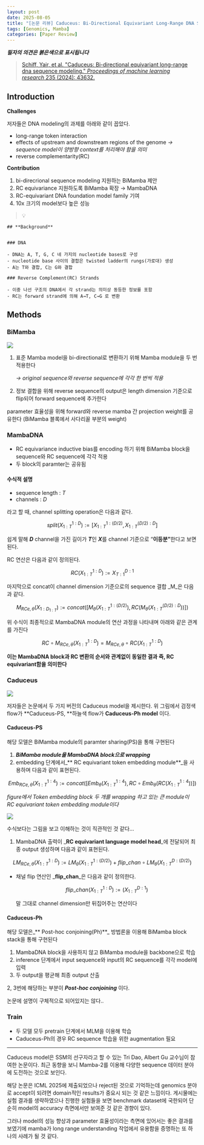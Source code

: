 ```yaml
---
layout: post
date: 2025-08-05
title: "[논문 리뷰] Caduceus: Bi-Directional Equivariant Long-Range DNA Sequence Modeling"
tags: [Genomics, Mamba]
categories: [Paper Review]
---
```


<span class="notion-red">_**필자의 의견은 붉은색으로 표시됩니다**_</span>


> [Schiff, Yair, et al. "Caduceus: Bi-directional equivariant long-range dna sequence modeling." ](https://pmc.ncbi.nlm.nih.gov/articles/PMC12189541/)[_Proceedings of machine learning research_](https://pmc.ncbi.nlm.nih.gov/articles/PMC12189541/)[ 235 (2024): 43632.](https://pmc.ncbi.nlm.nih.gov/articles/PMC12189541/)



## Introduction


**Challenges**


저자들은 DNA modeling의 과제를 아래와 같이 꼽았다.

- long-range token interaction
- effects of upstream and downstream regions of the genome 
_→ sequence model이 양방향 context를 처리해야 함을 의미_
- reverse complementarity(RC)

**Contribution**

1. bi-direcrional sequence modeling 지원하는 BiMamba 제안
1. RC equivariance 지원하도록 BiMamba 확장 → MambaDNA
1. RC-equivariant DNA foundation model family 기여
1. 10x 크기의 model보다 높은 성능

> 💡 


	## **Background**


	### DNA

	- DNA는 A, T, G, C 네 가지의 nucleotide bases로 구성
	- nucleotide base 사이의 결합은 twisted ladder의 rungs(가로대) 생성
	- A는 T와 결합, C는 G와 결합

	### Reverse Complement(RC) Strands

	- 이중 나선 구조의 DNA에서 각 strand는 의미상 동등한 정보를 포함
	- RC는 forward strand에 의해 A→T, C→G 로 변환


## Methods



### BiMamba


![](https://prod-files-secure.s3.us-west-2.amazonaws.com/542b861c-36a8-4051-84e5-8804b6728dba/2c247d59-7815-4980-99f0-8f0d21f445a7/image.png?X-Amz-Algorithm=AWS4-HMAC-SHA256&X-Amz-Content-Sha256=UNSIGNED-PAYLOAD&X-Amz-Credential=ASIAZI2LB466UUK3EIGE%2F20250903%2Fus-west-2%2Fs3%2Faws4_request&X-Amz-Date=20250903T050116Z&X-Amz-Expires=3600&X-Amz-Security-Token=IQoJb3JpZ2luX2VjENT%2F%2F%2F%2F%2F%2F%2F%2F%2F%2FwEaCXVzLXdlc3QtMiJIMEYCIQD0z6G%2B9%2BIPB9zpsTZHMntpTPsdaNgjydJIQXxlQH5WKwIhANwp8MRTTuzVzo4jEG43SVfgD8C1ZJ%2FVqQ9EHjl7iXIqKv8DCD0QABoMNjM3NDIzMTgzODA1Igxjg1fP44i49uZzQhYq3AOgNqtAiZapeWV%2BVS1DlQy%2B1sHldHXbYQ%2FZJ8cB2QKFQmg7Z5uGiH1aR9iFnaz5JsJ%2BPPhwplOF9MI1RDXmwXrjTiGw9uDdIdOI%2F%2B%2FSl6wqrXTZL5HsFFmY7fVE06ZO3XV%2BQBKZGO%2FEMBkypqsxeIN0v5VKZASWffKOt%2B6VN1SHaEvHjIIHxI0tm1NyycWKfkx9VUEJrcHtm%2BOu2VTNErN0Pk8s8vq3vmhUTqFNMnGE4O4tG%2FSBxgFUVPl29uZjWCoIM%2Bmr9m79HjmT3Qg6NXkp5nVu83vkonLgYMOIHudUTddoIMB1ztPwb7Uyuc9tQIwljwqL%2F%2F76d6W7U7CNnzBe49LyqjmosTasH%2F8Xw0XyZLzIFiPOUoLWLZcr9rTCH8ZFKf70lhnVpjpw6kNuIpn0vuTjG3jhqOOJBtCCanDs6Z6kI4%2FptqU2uaQBXX99Pr0jUsAYrNbvYhqyJ5wVJcVvmCgwj7NTCsploSpg79aTXOkJkyKCvG%2FphUsk4XpJv8rxtMp4LoblNttpqvLcoCvs6vOPo8Q1b%2FiVw7y8m5kHxi6qvjiG4NuWhkw9DU%2BK%2Fg%2BsfinC9C7L2Yl%2Fw4NdUJfRawcL6Pm6SOfjkfZcc%2BgOPlWRJLGgg15Dp54QmTDH9N7FBjqkAd2jhK76llADZTLPa%2FblzvCysvd5rAxdkeDhYvHPB9anuoXTAtjMQmTMq5Tn9bypWv5qMutINtAeAqzX6icZc4rp%2FyWwqjuSSEYZTIBKgVsPRbHeosj3QmQypsjUzsJQqKbWU3mPc2G8ZD%2BiakdFXSjbHnAlMLkonj6C9H9MmpZzhW0Ldr%2BV7lN9sLU4wY2Q6WpLfYw0MUac5mjxrkQeUueBsrmC&X-Amz-Signature=c1a8644d052c405b7e4013524a95e551e1889d2d10d312289816a676bd0bb7ad&X-Amz-SignedHeaders=host&x-amz-checksum-mode=ENABLED&x-id=GetObject)

1. 표준 Mamba model을 bi-directional로 변환하기 위해 Mamba module을 두 번 적용한다

	_→ original sequence와 reverse sequence에 각각 한 번씩 적용_

1. 정보 결합을 위해 reverse sequence의 output은 length dimension 기준으로 flip되어 forward sequence에 추가한다

parameter 효율성을 위해 forward와 reverse mamba 간 projection weight를 공유한다 (BiMamba 블록에서 사다리꼴 부분의 weight)



### MambaDNA

- RC equivariance inductive bias를 encoding 하기 위해 BiMamba block을 sequence와 RC sequence에 각각 적용
- 두 block의 paramter는 공유됨


#### 수식적 설명

- sequence length : _T_
- channels : _D_

라고 할 때,  channel splitting operation은 다음과 같다.


$$
split(X^{1:D}_{1:T}):=[X^{1:(D/2)}_{1:T},X^{(D/2):D}_{1:T}]
$$


<span class="notion-red">쉽게 말해 </span><span class="notion-red">_**D**_</span><span class="notion-red"> channel을 가진 길이가 </span><span class="notion-red">_**T**_</span><span class="notion-red">인 </span><span class="notion-red">_**X**_</span><span class="notion-red">를 channel 기준으로 “</span><span class="notion-red">**이등분”**</span><span class="notion-red">한다고 보면 된다.</span>


RC 연산은 다음과 같이 정의된다.


$$
RC(X^{1:D}_{1:T}):=X^{D:1}_{T:1}
$$


마지막으로 concat이 channel dimension 기준으로의 sequence 결합 _M_은 다음과 같다.


$$
M_{RCe,\theta}(X_{1:D_{1:T}}):=concat([M_{\theta}(X^{1:(D/2)}_{1:T}),RC(M_{\theta}(X^{(D/2):D}_{1:T}))])
$$


위 수식이 최종적으로 MambaDNA module의 연산 과정을 나타내며 아래와 같은 관계를 가진다


$$
RC\circ M_{RCe,\theta}(X^{1:D}_{1:T}) = M_{RCe,\theta} \circ RC(X^{1:D}_{1:T})
$$


**이는 MambaDNA block과 RC 변환의 순서와 관계없이 동일한 결과 즉, RC equivariant함을 의미한다**



### Caduceus


![](https://prod-files-secure.s3.us-west-2.amazonaws.com/542b861c-36a8-4051-84e5-8804b6728dba/f94a60d7-8145-473b-aef9-7c68d3ec604a/image.png?X-Amz-Algorithm=AWS4-HMAC-SHA256&X-Amz-Content-Sha256=UNSIGNED-PAYLOAD&X-Amz-Credential=ASIAZI2LB466UUK3EIGE%2F20250903%2Fus-west-2%2Fs3%2Faws4_request&X-Amz-Date=20250903T050116Z&X-Amz-Expires=3600&X-Amz-Security-Token=IQoJb3JpZ2luX2VjENT%2F%2F%2F%2F%2F%2F%2F%2F%2F%2FwEaCXVzLXdlc3QtMiJIMEYCIQD0z6G%2B9%2BIPB9zpsTZHMntpTPsdaNgjydJIQXxlQH5WKwIhANwp8MRTTuzVzo4jEG43SVfgD8C1ZJ%2FVqQ9EHjl7iXIqKv8DCD0QABoMNjM3NDIzMTgzODA1Igxjg1fP44i49uZzQhYq3AOgNqtAiZapeWV%2BVS1DlQy%2B1sHldHXbYQ%2FZJ8cB2QKFQmg7Z5uGiH1aR9iFnaz5JsJ%2BPPhwplOF9MI1RDXmwXrjTiGw9uDdIdOI%2F%2B%2FSl6wqrXTZL5HsFFmY7fVE06ZO3XV%2BQBKZGO%2FEMBkypqsxeIN0v5VKZASWffKOt%2B6VN1SHaEvHjIIHxI0tm1NyycWKfkx9VUEJrcHtm%2BOu2VTNErN0Pk8s8vq3vmhUTqFNMnGE4O4tG%2FSBxgFUVPl29uZjWCoIM%2Bmr9m79HjmT3Qg6NXkp5nVu83vkonLgYMOIHudUTddoIMB1ztPwb7Uyuc9tQIwljwqL%2F%2F76d6W7U7CNnzBe49LyqjmosTasH%2F8Xw0XyZLzIFiPOUoLWLZcr9rTCH8ZFKf70lhnVpjpw6kNuIpn0vuTjG3jhqOOJBtCCanDs6Z6kI4%2FptqU2uaQBXX99Pr0jUsAYrNbvYhqyJ5wVJcVvmCgwj7NTCsploSpg79aTXOkJkyKCvG%2FphUsk4XpJv8rxtMp4LoblNttpqvLcoCvs6vOPo8Q1b%2FiVw7y8m5kHxi6qvjiG4NuWhkw9DU%2BK%2Fg%2BsfinC9C7L2Yl%2Fw4NdUJfRawcL6Pm6SOfjkfZcc%2BgOPlWRJLGgg15Dp54QmTDH9N7FBjqkAd2jhK76llADZTLPa%2FblzvCysvd5rAxdkeDhYvHPB9anuoXTAtjMQmTMq5Tn9bypWv5qMutINtAeAqzX6icZc4rp%2FyWwqjuSSEYZTIBKgVsPRbHeosj3QmQypsjUzsJQqKbWU3mPc2G8ZD%2BiakdFXSjbHnAlMLkonj6C9H9MmpZzhW0Ldr%2BV7lN9sLU4wY2Q6WpLfYw0MUac5mjxrkQeUueBsrmC&X-Amz-Signature=9f949f7d4ad549aa4309467c45fa2aa79ab45bf12cc8e81b7ee37da56169e682&X-Amz-SignedHeaders=host&x-amz-checksum-mode=ENABLED&x-id=GetObject)


저자들은 논문에서 두 가지 버전의 Caduceus model을 제시한다. 위 그림에서 검정색 flow가 **Caduceus-PS, **하늘색 flow가 **Caduceus-Ph model** 이다.



#### Caduceus-PS


해당 모델은 BiMamba module의 paramter sharing(PS)을 통해 구현된다

1. _**BiMamba module을 MambaDNA block으로 wrapping**_
1. embedding 단계에서_** RC equivariant token embedding module**_을 사용하며 다음과 같이 표현된다.

$$
Emb_{RCe,\theta}(X^{1:4}_{1:T}):=concat([Emb_{\theta}(X^{1:4}_{1:T}),RC \circ Emb_{\theta}(RC(X^{1:4}_{1:T}))])
$$


_figure에서 Token embedding block 두 개를 wrapping 하고 있는 큰 module이 RC equivariant token embedding module이다_


![](https://prod-files-secure.s3.us-west-2.amazonaws.com/542b861c-36a8-4051-84e5-8804b6728dba/b175e4da-71eb-4e91-8c23-a06dabe673c9/image.png?X-Amz-Algorithm=AWS4-HMAC-SHA256&X-Amz-Content-Sha256=UNSIGNED-PAYLOAD&X-Amz-Credential=ASIAZI2LB466UUK3EIGE%2F20250903%2Fus-west-2%2Fs3%2Faws4_request&X-Amz-Date=20250903T050116Z&X-Amz-Expires=3600&X-Amz-Security-Token=IQoJb3JpZ2luX2VjENT%2F%2F%2F%2F%2F%2F%2F%2F%2F%2FwEaCXVzLXdlc3QtMiJIMEYCIQD0z6G%2B9%2BIPB9zpsTZHMntpTPsdaNgjydJIQXxlQH5WKwIhANwp8MRTTuzVzo4jEG43SVfgD8C1ZJ%2FVqQ9EHjl7iXIqKv8DCD0QABoMNjM3NDIzMTgzODA1Igxjg1fP44i49uZzQhYq3AOgNqtAiZapeWV%2BVS1DlQy%2B1sHldHXbYQ%2FZJ8cB2QKFQmg7Z5uGiH1aR9iFnaz5JsJ%2BPPhwplOF9MI1RDXmwXrjTiGw9uDdIdOI%2F%2B%2FSl6wqrXTZL5HsFFmY7fVE06ZO3XV%2BQBKZGO%2FEMBkypqsxeIN0v5VKZASWffKOt%2B6VN1SHaEvHjIIHxI0tm1NyycWKfkx9VUEJrcHtm%2BOu2VTNErN0Pk8s8vq3vmhUTqFNMnGE4O4tG%2FSBxgFUVPl29uZjWCoIM%2Bmr9m79HjmT3Qg6NXkp5nVu83vkonLgYMOIHudUTddoIMB1ztPwb7Uyuc9tQIwljwqL%2F%2F76d6W7U7CNnzBe49LyqjmosTasH%2F8Xw0XyZLzIFiPOUoLWLZcr9rTCH8ZFKf70lhnVpjpw6kNuIpn0vuTjG3jhqOOJBtCCanDs6Z6kI4%2FptqU2uaQBXX99Pr0jUsAYrNbvYhqyJ5wVJcVvmCgwj7NTCsploSpg79aTXOkJkyKCvG%2FphUsk4XpJv8rxtMp4LoblNttpqvLcoCvs6vOPo8Q1b%2FiVw7y8m5kHxi6qvjiG4NuWhkw9DU%2BK%2Fg%2BsfinC9C7L2Yl%2Fw4NdUJfRawcL6Pm6SOfjkfZcc%2BgOPlWRJLGgg15Dp54QmTDH9N7FBjqkAd2jhK76llADZTLPa%2FblzvCysvd5rAxdkeDhYvHPB9anuoXTAtjMQmTMq5Tn9bypWv5qMutINtAeAqzX6icZc4rp%2FyWwqjuSSEYZTIBKgVsPRbHeosj3QmQypsjUzsJQqKbWU3mPc2G8ZD%2BiakdFXSjbHnAlMLkonj6C9H9MmpZzhW0Ldr%2BV7lN9sLU4wY2Q6WpLfYw0MUac5mjxrkQeUueBsrmC&X-Amz-Signature=8745abae26d955aef54f2688555f27263227c91dfea5b2d96c8c53592cef7466&X-Amz-SignedHeaders=host&x-amz-checksum-mode=ENABLED&x-id=GetObject)


<span class="notion-red">수식보다는 그림을 보고 이해하는 것이 직관적인 것 같다…</span>

1. MambaDNA 출력이 _**RC equivariant language model head**_에 전달되어 최종 output 생성하며 다음과 같이 표현된다.

$$
LM_{RCe,\theta}(X^{1:D}_{1:T}):= LM_{\theta}(X^{1:(D/2)}_{1:T})+flip\_chan\circ LM_{\theta}(X^{D:(D/2)}_{1:T})
$$

- 채널 flip 연산인 _**flip\_chan**_은 다음과 같이 정의한다.

	$$
	flip\_chan(X^{1:D}_{1:T}):=(X^{D:1}_{1:T})
	$$


	말 그대로 channel dimension만 뒤집어주는 연산이다



#### Caduceus-Ph


해당 모델은_** Post-hoc conjoining(Ph)**_ 방법론을 이용해 BiMamba block stack을 통해 구현된다

1. MambaDNA block을 사용하지 않고 BiMamba module을 backbone으로 학습
1. inference 단계에서 input sequence와 input의 RC sequence를 각각 model에 입력
1. 두 output을 평균해 최종 output 산출

2, 3번에 해당하는 부분이 _**Post-hoc conjoining**_ 이다.


<span class="notion-red">논문에 설명이 구체적으로 되어있지는 않다..</span>



### Train

- 두 모델 모두 pretrain 단계에서 MLM을 이용해 학습
- Caduceus-Ph의 경우 RC sequence 학습을 위한 augmentation 필요

---


<span class="notion-red">Caduceus model은 SSM의 선구자라고 할 수 있는 Tri Dao, Albert Gu 교수님이 참여한 논문이다. 최근 동향을 보니 Mamba-2를 이용해 다양한 sequence 데이터 분야에 도전하는 것으로 보인다.</span>


<span class="notion-red">해당 논문은 ICML 2025에 제출되었으나 reject된 것으로 기억하는데 genomics 분야로 accept이 되려면 domain적인 results가 중요시 되는 것 같은 느낌이다. 게시물에는 실험 결과를 생략하였으나 진행한 실험들을 보면 benchmark dataset에 국한되어 단순히 model의 accuracy 측면에서만 보여준 것 같은 경향이 있다.</span>


<span class="notion-red">그러나 model의 성능 향상과 parameter 효율성이라는 측면에 있어서는 좋은 결과를 보였기에 mamba가 long range understanding 작업에서 유용함을 증명하는 또 하나의 사례가 될 것 같다.</span>

